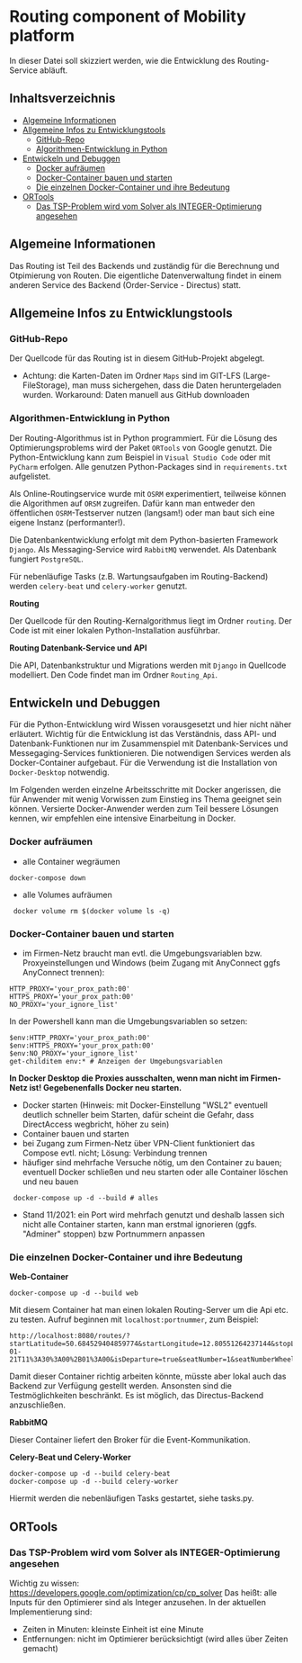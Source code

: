 # Routing component of Mobility platform

In dieser Datei soll skizziert werden, wie die Entwicklung des Routing-Service abläuft.

## Inhaltsverzeichnis

  - [Algemeine Informationen](#algemeine-informationen)
  - [Allgemeine Infos zu Entwicklungstools](#allgemeine-infos-zu-entwicklungstools)
    - [GitHub-Repo](#github-repo)
    - [Algorithmen-Entwicklung in Python](#algorithmen-entwicklung-in-python)
  - [Entwickeln und Debuggen](#entwickeln-und-debuggen)
    - [Docker aufräumen](#docker-aufräumen)
    - [Docker-Container bauen und starten](#docker-container-bauen-und-starten)
    - [Die einzelnen Docker-Container und ihre Bedeutung](#die-einzelnen-docker-container-und-ihre-bedeutung)
  - [ORTools](#ortools)
    - [Das TSP-Problem wird vom Solver als INTEGER-Optimierung angesehen](#das-tsp-problem-wird-vom-solver-als-integer-optimierung-angesehen)


## Algemeine Informationen

Das Routing ist Teil des Backends und zuständig für die Berechnung und Otpimierung von Routen. Die eigentliche Datenverwaltung findet in einem anderen Service des Backend (Order-Service - Directus) statt.

## Allgemeine Infos zu Entwicklungstools

### GitHub-Repo

Der Quellcode für das Routing ist in diesem GitHub-Projekt abgelegt.

* Achtung: die Karten-Daten im Ordner `Maps` sind im GIT-LFS (Large-FileStorage), man muss sichergehen, dass die Daten heruntergeladen wurden. Workaround: Daten manuell aus GitHub downloaden

### Algorithmen-Entwicklung in Python

Der Routing-Algorithmus ist in Python programmiert. Für die Lösung des Optimierungsproblems wird der Paket `ORTools` von Google genutzt. Die Python-Entwicklung kann zum Beispiel in `Visual Studio Code` oder mit `PyCharm` erfolgen. Alle genutzen Python-Packages sind in `requirements.txt` aufgelistet.

Als Online-Routingservice wurde mit `OSRM` experimentiert, teilweise können die Algorithmen auf `ORSM` zugreifen. Dafür kann man entweder den öffentlichen `OSRM`-Testserver nutzen (langsam!) oder man baut sich eine eigene Instanz (performanter!).

Die Datenbankentwicklung erfolgt mit dem Python-basierten Framework `Django`. Als Messaging-Service wird `RabbitMQ` verwendet. Als Datenbank fungiert `PostgreSQL`.

Für nebenläufige Tasks (z.B. Wartungsaufgaben im Routing-Backend) werden `celery-beat` und `celery-worker` genutzt.

**Routing**

Der Quellcode für den Routing-Kernalgorithmus liegt im Ordner `routing`. Der Code ist mit einer lokalen Python-Installation ausführbar.

**Routing Datenbank-Service und API**

Die API, Datenbankstruktur und Migrations werden mit `Django` in Quellcode modelliert. Den Code findet man im Ordner `Routing_Api`.

## Entwickeln und Debuggen

Für die Python-Entwicklung wird Wissen vorausgesetzt und hier nicht näher erläutert. Wichtig für die Entwicklung ist das Verständnis, dass API- und Datenbank-Funktionen nur im Zusammenspiel mit Datenbank-Services und Messegaging-Services funktionieren. Die notwendigen Services werden als Docker-Container aufgebaut. Für die Verwendung ist die Installation von `Docker-Desktop` notwendig.

Im Folgenden werden einzelne Arbeitsschritte mit Docker angerissen, die für Anwender mit wenig Vorwissen zum Einstieg ins Thema geeignet sein können. Versierte Docker-Anwender werden zum Teil bessere Lösungen kennen, wir empfehlen eine intensive Einarbeitung in Docker.

### Docker aufräumen
* alle Container wegräumen 
```
docker-compose down
```
* alle Volumes aufräumen
```
 docker volume rm $(docker volume ls -q)
 ```

### Docker-Container bauen und starten
* im Firmen-Netz braucht man evtl. die Umgebungsvariablen bzw. Proxyeinstellungen und Windows (beim Zugang mit AnyConnect ggfs AnyConnect trennen): 
```
HTTP_PROXY='your_prox_path:00'
HTTPS_PROXY='your_prox_path:00'
NO_PROXY='your_ignore_list'
```

In der Powershell kann man die Umgebungsvariablen so setzen:
```
$env:HTTP_PROXY='your_prox_path:00'
$env:HTTPS_PROXY='your_prox_path:00'
$env:NO_PROXY='your_ignore_list'
get-childitem env:* # Anzeigen der Umgebungsvariablen
```

**In Docker Desktop die Proxies ausschalten, wenn man nicht im Firmen-Netz ist! Gegebenenfalls Docker neu starten.**

* Docker starten (Hinweis: mit Docker-Einstellung "WSL2" eventuell deutlich schneller beim Starten, dafür scheint die Gefahr, dass DirectAccess wegbricht, höher zu sein)
* Container bauen und starten
* bei Zugang zum Firmen-Netz über VPN-Client funktioniert das Compose evtl. nicht; Lösung: Verbindung trennen
* häufiger sind mehrfache Versuche nötig, um den Container zu bauen; eventuell Docker schließen und neu starten oder alle Container löschen und neu bauen
```
 docker-compose up -d --build # alles
```
* Stand 11/2021: ein Port wird mehrfach genutzt und deshalb lassen sich nicht alle Container starten, kann man erstmal ignorieren (ggfs. "Adminer" stoppen) bzw Portnummern anpassen

### Die einzelnen Docker-Container und ihre Bedeutung

**Web-Container**
```
docker-compose up -d --build web
```
Mit diesem Container hat man einen lokalen Routing-Server um die Api etc. zu testen. Aufruf beginnen mit `localhost:portnummer`, zum Beispiel:
```
http://localhost:8080/routes/?startLatitude=50.684529404859774&startLongitude=12.80551264237144&stopLatitude=50.64192430537674&stopLongitude=12.81952450226538&time=2022-01-21T11%3A30%3A00%2B01%3A00&isDeparture=true&seatNumber=1&seatNumberWheelchair=0&routeId=0&routeId=0&suggestAlternatives=later
```
Damit dieser Container richtig arbeiten könnte, müsste aber lokal auch das Backend zur Verfügung gestellt werden. Ansonsten sind die Testmöglichkeiten beschränkt. Es ist möglich, das Directus-Backend anzuschließen.

**RabbitMQ**

Dieser Container liefert den Broker für die Event-Kommunikation.

**Celery-Beat und Celery-Worker**
```
docker-compose up -d --build celery-beat
docker-compose up -d --build celery-worker
```
Hiermit werden die nebenläufigen Tasks gestartet, siehe tasks.py.

## ORTools 
### Das TSP-Problem wird vom Solver als INTEGER-Optimierung angesehen
Wichtig zu wissen: https://developers.google.com/optimization/cp/cp_solver
Das heißt: alle Inputs für den Optimierer sind als Integer anzusehen. In der aktuellen Implementierung sind:
- Zeiten in Minuten: kleinste Einheit ist eine Minute
- Entfernungen: nicht im Optimierer berücksichtigt (wird alles über Zeiten gemacht)